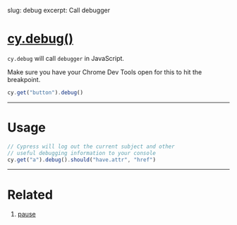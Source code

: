 slug: debug
excerpt: Call debugger

# [cy.debug()](#usage)

`cy.debug` will call `debugger` in JavaScript.

Make sure you have your Chrome Dev Tools open for this to hit the breakpoint.

```javascript
cy.get("button").debug()
```

***

# Usage

```javascript
// Cypress will log out the current subject and other
// useful debugging information to your console
cy.get("a").debug().should("have.attr", "href")
```

***

# Related

1. [pause](https://on.cypress.io/api/pause)